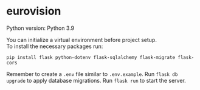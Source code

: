 # eurovision

Python version: Python 3.9

You can initialize a virtual environment before project setup.  
To install the necessary packages run:
```
pip install flask python-dotenv flask-sqlalchemy flask-migrate flask-cors
```

Remember to create a `.env` file similar to `.env.example`. 
Run `flask db upgrade` to apply database migrations.
Run `flask run` to start the server.
